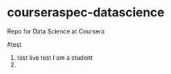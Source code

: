 courseraspec-datascience
===================

Repo for Data Science at Coursera

#test
1. test live test I am a student 
2. 